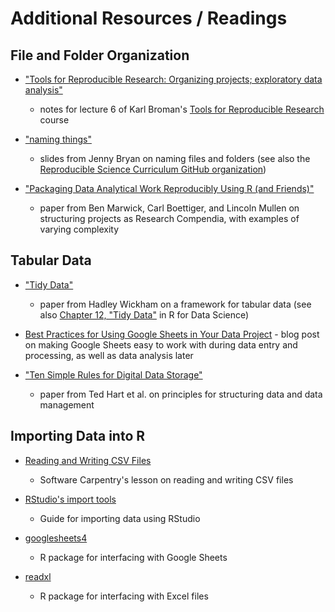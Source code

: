 # Additional Resources / Readings

## File and Folder Organization

* ["Tools for Reproducible Research: Organizing projects; exploratory data analysis"](https://kbroman.org/Tools4RR/assets/lectures/06_org_eda_withnotes.pdf)
  - notes for lecture 6 of Karl Broman's [Tools for Reproducible Research](https://kbroman.org/Tools4RR/) course

* ["naming things"](https://speakerdeck.com/jennybc/how-to-name-files)
  - slides from Jenny Bryan on naming files and folders (see also the [Reproducible Science Curriculum GitHub organization](https://github.com/Reproducible-Science-Curriculum/))
  
* ["Packaging Data Analytical Work Reproducibly Using R (and Friends)"](https://www.tandfonline.com/doi/abs/10.1080/00031305.2017.1375986)
  - paper from Ben Marwick, Carl Boettiger, and Lincoln Mullen on structuring projects as Research Compendia, with examples of varying complexity
  
## Tabular Data
* ["Tidy Data"](https://www.jstatsoft.org/article/view/v059i10)
  - paper from Hadley Wickham on a framework for tabular data (see also [Chapter 12, "Tidy Data"](https://r4ds.had.co.nz/tidy-data.html) in R for Data Science)
  
* [Best Practices for Using Google Sheets in Your Data Project](https://matthewlincoln.net/2018/03/26/best-practices-for-using-google-sheets-in-your-data-project.html) - blog post on making Google Sheets easy to work with during data entry and processing, as well as data analysis later

* ["Ten Simple Rules for Digital Data Storage"](https://journals.plos.org/ploscompbiol/article?id=10.1371/journal.pcbi.1005097)
  - paper from Ted Hart et al. on principles for structuring data and data management

## Importing Data into R

* [Reading and Writing CSV Files](https://swcarpentry.github.io/r-novice-inflammation/11-supp-read-write-csv/)
  - Software Carpentry's lesson on reading and writing CSV files

* [RStudio's import tools](https://support.rstudio.com/hc/en-us/articles/218611977-Importing-Data-with-RStudio)
  - Guide for importing data using RStudio

* [googlesheets4](https://googlesheets4.tidyverse.org/)
  - R package for interfacing with Google Sheets
  
* [readxl](https://readxl.tidyverse.org/)
  - R package for interfacing with Excel files
